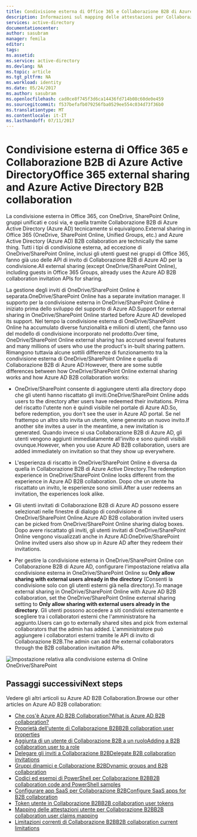 ```yaml
---
title: Condivisione esterna di Office 365 e Collaborazione B2B di Azure Active Directory | Documentazione Microsoft
description: Informazioni sul mapping delle attestazioni per Collaborazione B2B in Azure Active Directory
services: active-directory
documentationcenter: 
author: sasubram
manager: femila
editor: 
tags: 
ms.assetid: 
ms.service: active-directory
ms.devlang: NA
ms.topic: article
ms.tgt_pltfrm: NA
ms.workload: identity
ms.date: 05/24/2017
ms.author: sasubram
ms.openlocfilehash: cad0ce8f745f3d6ca14436fd714b08c60de0e459
ms.sourcegitcommit: f537befafb079256fba0529ee554c034d73f36b0
ms.translationtype: MT
ms.contentlocale: it-IT
ms.lasthandoff: 07/11/2017
---
```

# <a name="office-365-external-sharing-and-azure-active-directory-b2b-collaboration"></a><span data-ttu-id="838cc-103">Condivisione esterna di Office 365 e Collaborazione B2B di Azure Active Directory</span><span class="sxs-lookup"><span data-stu-id="838cc-103">Office 365 external sharing and Azure Active Directory B2B collaboration</span></span>

<span data-ttu-id="838cc-104">La condivisione esterna in Office 365, con OneDrive, SharePoint Online, gruppi unificati e così via, e quella tramite Collaborazione B2B di Azure Active Directory (Azure AD) tecnicamente si equivalgono.</span><span class="sxs-lookup"><span data-stu-id="838cc-104">External sharing in Office 365 (OneDrive, SharePoint Online, Unified Groups, etc.) and Azure Active Directory (Azure AD) B2B collaboration are technically the same thing.</span></span> <span data-ttu-id="838cc-105">Tutti i tipi di condivisione esterna, ad eccezione di OneDrive/SharePoint Online, inclusi gli utenti guest nei gruppi di Office 365, fanno già uso delle API di invito di Collaborazione B2B di Azure AD per la condivisione.</span><span class="sxs-lookup"><span data-stu-id="838cc-105">All external sharing (except OneDrive/SharePoint Online), including guests in Office 365 Groups, already uses the Azure AD B2B collaboration invitation APIs for sharing.</span></span>

<span data-ttu-id="838cc-106">La gestione degli inviti di OneDrive/SharePoint Online è separata.</span><span class="sxs-lookup"><span data-stu-id="838cc-106">OneDrive/SharePoint Online has a separate invitation manager.</span></span> <span data-ttu-id="838cc-107">Il supporto per la condivisione esterna in OneDrive/SharePoint Online è iniziato prima dello sviluppo del supporto di Azure AD.</span><span class="sxs-lookup"><span data-stu-id="838cc-107">Support for external sharing in OneDrive/SharePoint Online started before Azure AD developed its support.</span></span> <span data-ttu-id="838cc-108">Nel tempo la condivisione esterna di OneDrive/SharePoint Online ha accumulato diverse funzionalità e milioni di utenti, che fanno uso del modello di condivisione incorporato nel prodotto.</span><span class="sxs-lookup"><span data-stu-id="838cc-108">Over time, OneDrive/SharePoint Online external sharing has accrued several features and many millions of users who use the product's in-built sharing pattern.</span></span> <span data-ttu-id="838cc-109">Rimangono tuttavia alcune sottili differenze di funzionamento tra la condivisione esterna di OneDrive/SharePoint Online e quella di Collaborazione B2B di Azure AD:</span><span class="sxs-lookup"><span data-stu-id="838cc-109">However, there are some subtle differences between how OneDrive/SharePoint Online external sharing works and how Azure AD B2B collaboration works:</span></span>

- <span data-ttu-id="838cc-110">OneDrive/SharePoint consente di aggiungere utenti alla directory dopo che gli utenti hanno riscattato gli inviti.</span><span class="sxs-lookup"><span data-stu-id="838cc-110">OneDrive/SharePoint Online adds users to the directory after users have redeemed their invitations.</span></span> <span data-ttu-id="838cc-111">Prima del riscatto l'utente non è quindi visibile nel portale di Azure AD.</span><span class="sxs-lookup"><span data-stu-id="838cc-111">So, before redemption, you don't see the user in Azure AD portal.</span></span> <span data-ttu-id="838cc-112">Se nel frattempo un altro sito invita un utente, viene generato un nuovo invito.</span><span class="sxs-lookup"><span data-stu-id="838cc-112">If another site invites a user in the meantime, a new invitation is generated.</span></span> <span data-ttu-id="838cc-113">Quando invece si usa Collaborazione B2B di Azure AD, gli utenti vengono aggiunti immediatamente all'invito e sono quindi visibili ovunque.</span><span class="sxs-lookup"><span data-stu-id="838cc-113">However, when you use Azure AD B2B collaboration, users are added immediately on invitation so that they show up everywhere.</span></span>

- <span data-ttu-id="838cc-114">L'esperienza di riscatto in OneDrive/SharePoint Online è diversa da quella in Collaborazione B2B di Azure Active Directory.</span><span class="sxs-lookup"><span data-stu-id="838cc-114">The redemption experience in OneDrive/SharePoint Online looks different from the experience in Azure AD B2B collaboration.</span></span> <span data-ttu-id="838cc-115">Dopo che un utente ha riscattato un invito, le esperienze sono simili.</span><span class="sxs-lookup"><span data-stu-id="838cc-115">After a user redeems an invitation, the experiences look alike.</span></span>

- <span data-ttu-id="838cc-116">Gli utenti invitati di Collaborazione B2B di Azure AD possono essere selezionati nelle finestre di dialogo di condivisione di OneDrive/SharePoint Online.</span><span class="sxs-lookup"><span data-stu-id="838cc-116">Azure AD B2B collaboration invited users can be picked from OneDrive/SharePoint Online sharing dialog boxes.</span></span> <span data-ttu-id="838cc-117">Dopo avere riscattato gli inviti, gli utenti invitati di OneDrive/SharePoint Online vengono visualizzati anche in Azure AD.</span><span class="sxs-lookup"><span data-stu-id="838cc-117">OneDrive/SharePoint Online invited users also show up in Azure AD after they redeem their invitations.</span></span>

- <span data-ttu-id="838cc-118">Per gestire la condivisione esterna in OneDrive/SharePoint Online con Collaborazione B2B di Azure AD, configurare l'impostazione relativa alla condivisione esterna in OneDrive/SharePoint Online su **Only allow sharing with external users already in the directory** (Consenti la condivisione solo con gli utenti esterni già nella directory).</span><span class="sxs-lookup"><span data-stu-id="838cc-118">To manage external sharing in OneDrive/SharePoint Online with Azure AD B2B collaboration, set the OneDrive/SharePoint Online external sharing setting to **Only allow sharing with external users already in the directory**.</span></span> <span data-ttu-id="838cc-119">Gli utenti possono accedere a siti condivisi esternamente e scegliere tra i collaboratori esterni che l'amministratore ha aggiunto.</span><span class="sxs-lookup"><span data-stu-id="838cc-119">Users can go to externally shared sites and pick from external collaborators that the admin has added.</span></span> <span data-ttu-id="838cc-120">L'amministratore può aggiungere i collaboratori esterni tramite le API di invito di Collaborazione B2B.</span><span class="sxs-lookup"><span data-stu-id="838cc-120">The admin can add the external collaborators through the B2B collaboration invitation APIs.</span></span>

![Impostazione relativa alla condivisione esterna di Online OneDrive/SharePoint](media/active-directory-b2b-o365-external-user/odsp-sharing-setting.png)

## <a name="next-steps"></a><span data-ttu-id="838cc-122">Passaggi successivi</span><span class="sxs-lookup"><span data-stu-id="838cc-122">Next steps</span></span>

<span data-ttu-id="838cc-123">Vedere gli altri articoli su Azure AD B2B Collaboration.</span><span class="sxs-lookup"><span data-stu-id="838cc-123">Browse our other articles on Azure AD B2B collaboration:</span></span>

* [<span data-ttu-id="838cc-124">Che cos'è Azure AD B2B Collaboration?</span><span class="sxs-lookup"><span data-stu-id="838cc-124">What is Azure AD B2B collaboration?</span></span>](active-directory-b2b-what-is-azure-ad-b2b.md)
* [<span data-ttu-id="838cc-125">Proprietà dell'utente di Collaborazione B2B</span><span class="sxs-lookup"><span data-stu-id="838cc-125">B2B collaboration user properties</span></span>](active-directory-b2b-user-properties.md)
* [<span data-ttu-id="838cc-126">Aggiunta di un utente di Collaborazione B2B a un ruolo</span><span class="sxs-lookup"><span data-stu-id="838cc-126">Adding a B2B collaboration user to a role</span></span>](active-directory-b2b-add-guest-to-role.md)
* [<span data-ttu-id="838cc-127">Delegare gli inviti a Collaborazione B2B</span><span class="sxs-lookup"><span data-stu-id="838cc-127">Delegate B2B collaboration invitations</span></span>](active-directory-b2b-delegate-invitations.md)
* [<span data-ttu-id="838cc-128">Gruppi dinamici e Collaborazione B2B</span><span class="sxs-lookup"><span data-stu-id="838cc-128">Dynamic groups and B2B collaboration</span></span>](active-directory-b2b-dynamic-groups.md)
* [<span data-ttu-id="838cc-129">Codici ed esempi di PowerShell per Collaborazione B2B</span><span class="sxs-lookup"><span data-stu-id="838cc-129">B2B collaboration code and PowerShell samples</span></span>](active-directory-b2b-code-samples.md)
* [<span data-ttu-id="838cc-130">Configurare app SaaS per Collaborazione B2B</span><span class="sxs-lookup"><span data-stu-id="838cc-130">Configure SaaS apps for B2B collaboration</span></span>](active-directory-b2b-configure-saas-apps.md)
* [<span data-ttu-id="838cc-131">Token utente in Collaborazione B2B</span><span class="sxs-lookup"><span data-stu-id="838cc-131">B2B collaboration user tokens</span></span>](active-directory-b2b-user-token.md)
* [<span data-ttu-id="838cc-132">Mapping delle attestazioni utente per Collaborazione B2B</span><span class="sxs-lookup"><span data-stu-id="838cc-132">B2B collaboration user claims mapping</span></span>](active-directory-b2b-claims-mapping.md)
* [<span data-ttu-id="838cc-133">Limitazioni correnti di Collaborazione B2B</span><span class="sxs-lookup"><span data-stu-id="838cc-133">B2B collaboration current limitations</span></span>](active-directory-b2b-current-limitations.md)
